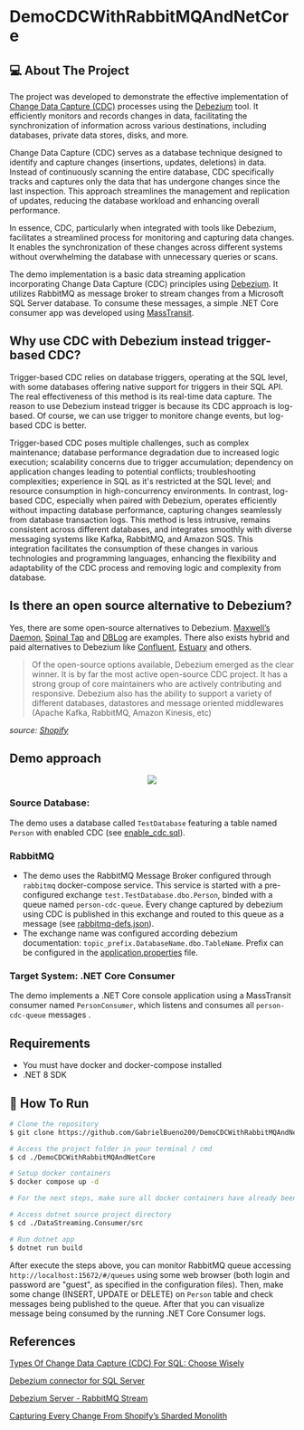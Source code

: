# DemoCDCWithRabbitMQAndNetCore

## 💻 About The Project
The project was developed to demonstrate the effective implementation of [Change Data Capture (CDC)](https://learn.microsoft.com/en-us/sql/relational-databases/track-changes/about-change-data-capture-sql-server?view=sql-server-ver16) processes using the [Debezium](https://debezium.io/) tool. It efficiently monitors and records changes in data, facilitating the synchronization of information across various destinations, including databases, private data stores, disks, and more.

Change Data Capture (CDC) serves as a database technique designed to identify and capture changes (insertions, updates, deletions) in data. Instead of continuously scanning the entire database, CDC specifically tracks and captures only the data that has undergone changes since the last inspection. This approach streamlines the management and replication of updates, reducing the database workload and enhancing overall performance.

In essence, CDC, particularly when integrated with tools like Debezium, facilitates a streamlined process for monitoring and capturing data changes. It enables the synchronization of these changes across different systems without overwhelming the database with unnecessary queries or scans.

The demo implementation is a basic data streaming application incorporating Change Data Capture (CDC) principles using [Debezium](https://debezium.io/). It utilizes RabbitMQ as message broker to stream changes from a Microsoft SQL Server database. To consume these messages, a simple .NET Core consumer app was developed using [MassTransit](https://masstransit.io/).

## Why use CDC with Debezium instead trigger-based CDC?

Trigger-based CDC relies on database triggers, operating at the SQL level, with some databases offering native support for triggers in their SQL API. The real effectiveness of this method is its real-time data capture. The reason to use Debezium instead trigger is because its CDC approach is log-based. Of course, we can use trigger to monitore change events, but log-based CDC is better.

Trigger-based CDC poses multiple challenges, such as complex maintenance; database performance degradation due to increased logic execution; scalability concerns due to trigger accumulation; dependency on application changes leading to potential conflicts; troubleshooting complexities; experience in SQL as it's restricted at the SQL level; and resource consumption in high-concurrency environments. In contrast, log-based CDC, especially when paired with Debezium, operates efficiently without impacting database performance, capturing changes seamlessly from database transaction logs. This method is less intrusive, remains consistent across different databases, and integrates smoothly with diverse messaging systems like Kafka, RabbitMQ, and Amazon SQS. This integration facilitates the consumption of these changes in various technologies and programming languages, enhancing the flexibility and adaptability of the CDC process and removing logic and complexity from database.

## Is there an open source alternative to Debezium?

Yes, there are some open-source alternatives to Debezium. [Maxwell’s Daemon,](https://maxwells-daemon.io/) [Spinal Tap](https://github.com/airbnb/SpinalTap) and [DBLog](https://netflixtechblog.com/dblog-a-generic-change-data-capture-framework-69351fb9099b) are examples. There also exists hybrid and paid alternatives to Debezium like [Confluent](https://www.confluent.io/learn/change-data-capture/), [Estuary](https://estuary.dev/vs-debezium/) and others.

> Of the open-source options available, Debezium emerged as the clear winner. It is by far the most active open-source CDC project. It has a strong group of core maintainers who are actively contributing and responsive. Debezium also has the ability to support a variety of different databases, datastores and message oriented middlewares (Apache Kafka, RabbitMQ, Amazon Kinesis, etc) 
> 
*source: [Shopify](https://shopify.engineering/capturing-every-change-shopify-sharded-monolith)*


## Demo approach
<center>
  <img src="https://github.com/GabrielBueno200/DemoCDCWithRabbitMQAndNetCore/assets/56837996/f77c3c86-466b-498f-9fea-286af8de7f29" />
</center>

### Source Database:
The demo uses a database called `TestDatabase` featuring a table named `Person` with enabled CDC (see [enable_cdc.sql](https://github.com/GabrielBueno200/DemoCDCWithRabbitMQAndNetCore/blob/main/enable_cdc.sql)).

### RabbitMQ
- The demo uses the RabbitMQ Message Broker configured through `rabbitmq` docker-compose service. This service is started with a pre-configured exchange `test.TestDatabase.dbo.Person`, binded with a queue named `person-cdc-queue`. Every change captured by debezium using CDC is published in this exchange and routed to this queue as a message (see [rabbitmq-defs.json](https://github.com/GabrielBueno200/DemoCDCWithRabbitMQAndNetCore/blob/main/docker_volumes/rabbitmq/rabbitmq-defs.json)).
- The exchange name was configured according debezium documentation: `topic_prefix.DatabaseName.dbo.TableName`. Prefix can be configured in the [application.properties](https://github.com/GabrielBueno200/DemoCDCWithRabbitMQAndNetCore/blob/main/docker_volumes/debezium/conf/application.properties) file.

### Target System: .NET Core Consumer
The demo implements a .NET Core console application using a MassTransit consumer named `PersonConsumer`, which listens and consumes all `person-cdc-queue` messages .

## Requirements
- You must have docker and docker-compose installed 
- .NET 8 SDK

## 🚀 How To Run

```bash
# Clone the repository
$ git clone https://github.com/GabrielBueno200/DemoCDCWithRabbitMQAndNetCore.git

# Access the project folder in your terminal / cmd
$ cd ./DemoCDCWithRabbitMQAndNetCore

# Setup docker containers
$ docker compose up -d

# For the next steps, make sure all docker containers have already been completely initialized

# Access dotnet source project directory
$ cd ./DataStreaming.Consumer/src

# Run dotnet app
$ dotnet run build
```
After execute the steps above, you can monitor RabbitMQ queue accessing `http://localhost:15672/#/queues` using some web browser (both login and password are "guest", as specified in the configuration files). Then, make some change (INSERT, UPDATE or DELETE) on `Person` table and check messages being published to the queue. After that you can visualize message being consumed by the running .NET Core Consumer logs.

## References
[Types Of Change Data Capture (CDC) For SQL: Choose Wisely](https://estuary.dev/sql-change-data-capture/)

[Debezium connector for SQL Server](https://debezium.io/documentation/reference/2.5/connectors/sqlserver.html)

[Debezium Server - RabbitMQ Stream](https://debezium.io/documentation/reference/stable/operations/debezium-server.html#_rabbitmq_stream)

[Capturing Every Change From Shopify’s Sharded Monolith](https://shopify.engineering/capturing-every-change-shopify-sharded-monolith)
